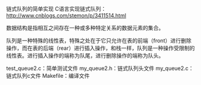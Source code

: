 链式队列的简单实现
C语言实现链式队列：http://www.cnblogs.com/stemon/p/3411514.html

数据结构是指相互之间存在一种或多种特定关系的数据元素的集合。

队列是一种特殊的线性表，特殊之处在于它只允许在表的前端（front）进行删除操作，而在表的后端（rear）进行插入操作，和栈一样，队列是一种操作受限制的线性表。进行插入操作的端称为队尾，进行删除操作的端称为队头。

test_queue2.c：简单测试文件
my_queue2.h：链式队列头文件
my_queue2.c：链式队列c文件
Makefile：编译文件
